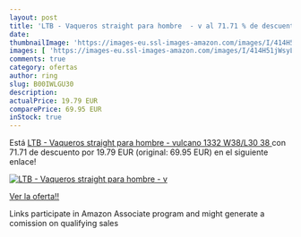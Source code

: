 ```yaml
---
layout: post
title: 'LTB - Vaqueros straight para hombre  - v al 71.71 % de descuento'
date: 
thumbnailImage: 'https://images-eu.ssl-images-amazon.com/images/I/414H51jWsyL._SL200_.jpg'
images: [ 'https://images-eu.ssl-images-amazon.com/images/I/414H51jWsyL._SL200_.jpg' ]
comments: true
category: ofertas
author: ring
slug: B00IWLGU30
description:
actualPrice: 19.79 EUR
comparePrice: 69.95 EUR
inStock: true
---
```


Está [LTB - Vaqueros straight para hombre  - vulcano  1332   W38/L30  38 ](https://www.amazon.es/dp/B00IWLGU30/?tag=tolees-21) con 71.71 de descuento por 19.79 EUR (original: 69.95 EUR) en el siguiente enlace!

[![LTB - Vaqueros straight para hombre  - v](https://images-eu.ssl-images-amazon.com/images/I/414H51jWsyL._SL200_.jpg)](https://www.amazon.es/dp/B00IWLGU30/?tag=tolees-21)

[Ver la oferta!!](https://www.amazon.es/dp/B00IWLGU30/?tag=tolees-21)

Links participate in Amazon Associate program and might generate a comission on qualifying sales


